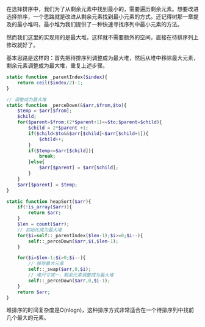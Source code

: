 在选择排序中，我们为了从剩余元素中找到最小的，需要遍历剩余元素。想要改进选择排序，一个思路就是改进从剩余元素找到最小元素的方式。还记得树那一章提及的最小堆吗，最小堆为我们提供了一种快速寻找序列中最小元素的方法。

然而我们这里的实现用的是最大堆，这样就不需要额外的空间，直接在待排序列上修改就好了。

基本思路是这样的：首先把待排序列调整成为最大堆，然后从堆中移除最大元素，剩余元素调整成为最大堆，重复上述步骤。


```php
static function _parentIndex($index){
	return ceil($index/2)-1;
}

// 调整成为最大堆
static function _perceDown(&$arr,$from,$to){
	$temp = $arr[$from];
	$child;
	for($parent=$from;(2*$parent+1)<=$to;$parent=$child){
		$child = 2*$parent +1;
		if($child<$to&&$arr[$child]<$arr[$child+1]){
			$child++;
		}
		if($temp>=$arr[$child]){
			break;
		}else{
			$arr[$parent] = $arr[$child];
		}
	}
	$arr[$parent] = $temp;
}

static function heapSort($arr){
	if(!is_array($arr)){
		return $arr;
	}
	$len = count($arr);
	// 初始化成为最大堆
	for($i=self::_parentIndex($len-1);$i>=0;$i--){
		self::_perceDown($arr,$i,$len-1);
	}

	for($i=$len-1;$i>0;$i--){
		// 移除最大元素
		self::_swap($arr,0,$i);
		// 堆尺寸减一，剩余元素调整成为最大堆
		self::_perceDown($arr,0,$i-1);
	}
	return $arr;
}
```

堆排序的时间复杂度是O(nlogn)，这种排序方式非常适合在一个待排序列中找前几个最大的元素。
